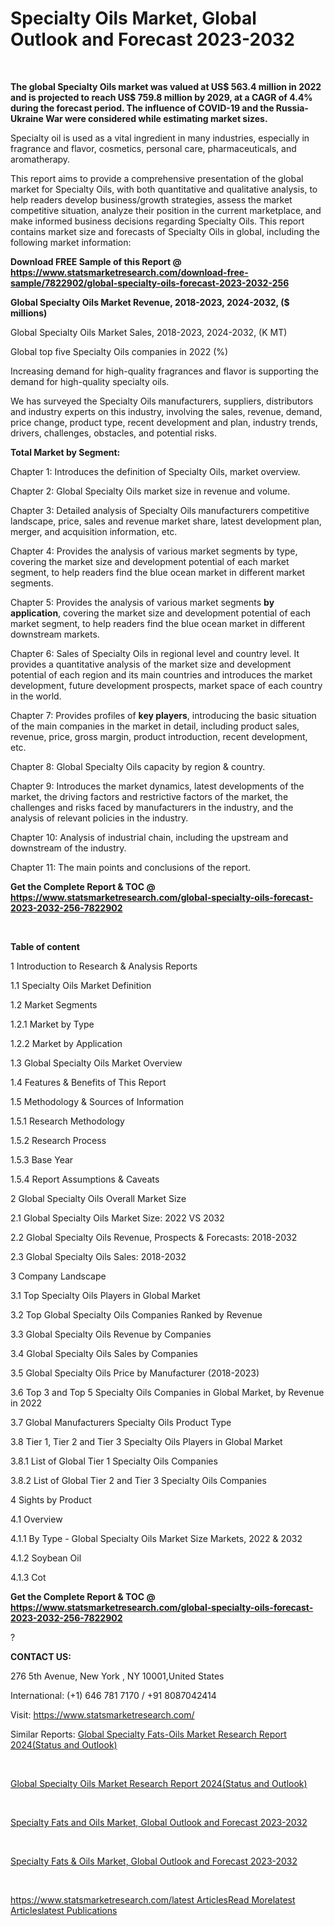 <h1>Specialty Oils Market, Global Outlook and Forecast 2023-2032</h1><br/><p><strong>The global Specialty Oils market was valued at US$ 563.4 million in 2022 and is projected to reach US$ 759.8 million by 2029, at a <strong>CAGR</strong> of 4.4% during the forecast period. The influence of COVID-19 and the Russia-Ukraine War were considered while estimating market sizes.</strong></p>
 
 
 
 <p>Specialty oil is used as a vital ingredient in many industries, especially in fragrance and flavor, cosmetics, personal care, pharmaceuticals, and aromatherapy.</p>
 
 
 
 <p>This report aims to provide a comprehensive presentation of the global market for Specialty Oils, with both quantitative and qualitative analysis, to help readers develop business/growth strategies, assess the market competitive situation, analyze their position in the current marketplace, and make informed business decisions regarding Specialty Oils. This report contains market size and forecasts of Specialty Oils in global, including the following market information:</p>
 
 
 
 <p><strong>Download FREE Sample of this Report @ <a href="https://www.statsmarketresearch.com/download-free-sample/7822902/global-specialty-oils-forecast-2023-2032-256">https://www.statsmarketresearch.com/download-free-sample/7822902/global-specialty-oils-forecast-2023-2032-256</a></strong></p>
 
 
 
 <p><strong>Global Specialty Oils Market Revenue, 2018-2023, 2024-2032, ($ millions)</strong></p>
 
 
 
 <p>Global Specialty Oils Market Sales, 2018-2023, 2024-2032, (K MT)</p>
 
 
 
 <p>Global top five Specialty Oils companies in 2022 (%)</p>
 
 
 
 <p>Increasing demand for high-quality fragrances and flavor is supporting the demand for high-quality specialty oils.</p>
 
 
 
 <p>We has surveyed the Specialty Oils manufacturers, suppliers, distributors and industry experts on this industry, involving the sales, revenue, demand, price change, product type, recent development and plan, industry trends, drivers, challenges, obstacles, and potential risks.</p>
 
 
 
 <p><strong>Total Market by Segment:</strong></p>
 
 
 
 <p>Chapter 1: Introduces the definition of Specialty Oils, market overview.</p>
 
 
 
 <p>Chapter 2: Global Specialty Oils market size in revenue and volume.</p>
 
 
 
 <p>Chapter 3: Detailed analysis of Specialty Oils manufacturers competitive landscape, price, sales and revenue market share, latest development plan, merger, and acquisition information, etc.</p>
 
 
 
 <p>Chapter 4: Provides the analysis of various market segments by type, covering the market size and development potential of each market segment, to help readers find the blue ocean market in different market segments.</p>
 
 
 
 <p>Chapter 5: Provides the analysis of various market segments <strong>by application</strong>, covering the market size and development potential of each market segment, to help readers find the blue ocean market in different downstream markets.</p>
 
 
 
 <p>Chapter 6: Sales of Specialty Oils in regional level and country level. It provides a quantitative analysis of the market size and development potential of each region and its main countries and introduces the market development, future development prospects, market space of each country in the world.</p>
 
 
 
 <p>Chapter 7: Provides profiles of <strong>key players</strong>, introducing the basic situation of the main companies in the market in detail, including product sales, revenue, price, gross margin, product introduction, recent development, etc.</p>
 
 
 
 <p>Chapter 8: Global Specialty Oils capacity by region & country.</p>
 
 
 
 <p>Chapter 9: Introduces the market dynamics, latest developments of the market, the driving factors and restrictive factors of the market, the challenges and risks faced by manufacturers in the industry, and the analysis of relevant policies in the industry.</p>
 
 
 
 <p>Chapter 10: Analysis of industrial chain, including the upstream and downstream of the industry.</p>
 
 
 
 <p>Chapter 11: The main points and conclusions of the report.</p>
 
 
 
 <div><b>Get the Complete Report & TOC @ <a href="https://www.statsmarketresearch.com/global-specialty-oils-forecast-2023-2032-256-7822902">https://www.statsmarketresearch.com/global-specialty-oils-forecast-2023-2032-256-7822902</a></b></div>
 
 
 
 <p><br />
 
 <b>Table of content</b></p>
 
 
 
 <p>1 Introduction to Research & Analysis Reports<br />
 
 1.1 Specialty Oils Market Definition<br />
 
 1.2 Market Segments<br />
 
 1.2.1 Market by Type<br />
 
 1.2.2 Market by Application<br />
 
 1.3 Global Specialty Oils Market Overview<br />
 
 1.4 Features & Benefits of This Report<br />
 
 1.5 Methodology & Sources of Information<br />
 
 1.5.1 Research Methodology<br />
 
 1.5.2 Research Process<br />
 
 1.5.3 Base Year<br />
 
 1.5.4 Report Assumptions & Caveats<br />
 
 2 Global Specialty Oils Overall Market Size<br />
 
 2.1 Global Specialty Oils Market Size: 2022 VS 2032<br />
 
 2.2 Global Specialty Oils Revenue, Prospects & Forecasts: 2018-2032<br />
 
 2.3 Global Specialty Oils Sales: 2018-2032<br />
 
 3 Company Landscape<br />
 
 3.1 Top Specialty Oils Players in Global Market<br />
 
 3.2 Top Global Specialty Oils Companies Ranked by Revenue<br />
 
 3.3 Global Specialty Oils Revenue by Companies<br />
 
 3.4 Global Specialty Oils Sales by Companies<br />
 
 3.5 Global Specialty Oils Price by Manufacturer (2018-2023)<br />
 
 3.6 Top 3 and Top 5 Specialty Oils Companies in Global Market, by Revenue in 2022<br />
 
 3.7 Global Manufacturers Specialty Oils Product Type<br />
 
 3.8 Tier 1, Tier 2 and Tier 3 Specialty Oils Players in Global Market<br />
 
 3.8.1 List of Global Tier 1 Specialty Oils Companies<br />
 
 3.8.2 List of Global Tier 2 and Tier 3 Specialty Oils Companies<br />
 
 4 Sights by Product<br />
 
 4.1 Overview<br />
 
 4.1.1 By Type - Global Specialty Oils Market Size Markets, 2022 & 2032<br />
 
 4.1.2 Soybean Oil<br />
 
 4.1.3 Cot</p>
 
 
 
 <div><b>Get the Complete Report & TOC @ <a href="https://www.statsmarketresearch.com/global-specialty-oils-forecast-2023-2032-256-7822902">https://www.statsmarketresearch.com/global-specialty-oils-forecast-2023-2032-256-7822902</a></b></div>
 
 
 
 <p>? </p>
 
 
 
 <p><b>CONTACT US:</b><br />
 
 276 5th Avenue, New York , NY 10001,United States<br />
 
 International: (+1) 646 781 7170 / +91 8087042414<br />
 
 Visit: <a href="https://www.statsmarketresearch.com/">https://www.statsmarketresearch.com/</a><br />
 
 Similar Reports: <a href="https://www.statsmarketresearch.com/global-specialty-oils-forecast-2023-2032-256-7822902">Global Specialty Fats-Oils Market Research Report 2024(Status and Outlook)</a><br />
 
 <br />
 
 <a href="https://www.statsmarketresearch.com/global-specialty-oils-forecast-2023-2032-256-7822902">Global Specialty Oils Market Research Report 2024(Status and Outlook)</a><br />
 
 <br />
 
 <a href="https://www.statsmarketresearch.com/global-specialty-oils-forecast-2023-2032-256-7822902">Specialty Fats and Oils Market, Global Outlook and Forecast 2023-2032</a><br />
 
 <br />
 
 <a href="https://www.statsmarketresearch.com/global-specialty-oils-forecast-2023-2032-256-7822902">Specialty Fats & Oils Market, Global Outlook and Forecast 2023-2032</a><br />
 
 <br />
 
 <a href="https://gyeongbokgung.com">https://www.statsmarketresearch.com/</a><a href="https://hallyeomaritime.com">latest Articles</a><a href="https://jingwansa.com">Read More</a><a href="https://nguoiviet.jp/">latest Articles</a><a href="https://www.intelmarketresearch.com/">latest Publications</a></p>